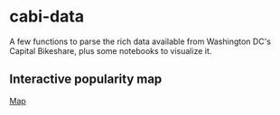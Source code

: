 # cabi-data
 A few functions to parse the rich data available from Washington DC's Capital Bikeshare, plus some notebooks to visualize it. 

 ## Interactive popularity map
 [Map](MapOutput.html)
